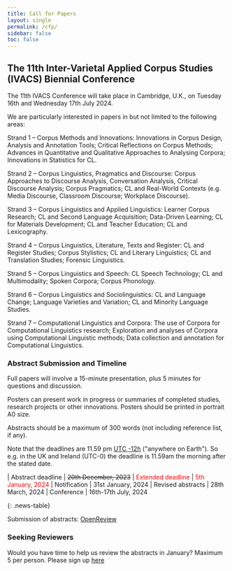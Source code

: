 ```yaml
---
title: Call for Papers
layout: single
permalink: /cfp/
sidebar: false
toc: false
---
```


## The 11th Inter-Varietal Applied Corpus Studies (IVACS) Biennial Conference

The 11th IVACS Conference will take place in Cambridge, U.K., on Tuesday 16th and Wednesday 17th July 2024.

We are particularly interested in papers in but not limited to the following areas:

Strand 1 – Corpus Methods and Innovations: Innovations in Corpus Design, Analysis and Annotation Tools; Critical Reflections on Corpus Methods; Advances in Quantitative and Qualitative Approaches to Analysing Corpora; Innovations in Statistics for CL.

Strand 2 – Corpus Linguistics, Pragmatics and Discourse: Corpus Approaches to Discourse Analysis, Conversation Analysis, Critical Discourse Analysis; Corpus Pragmatics; CL and Real-World Contexts (e.g. Media Discourse, Classroom Discourse; Workplace Discourse). 

Strand 3 – Corpus Linguistics and Applied Linguistics: Learner Corpus Research; CL and Second Language Acquisition; Data-Driven Learning; CL for Materials Development; CL and Teacher Education; CL and Lexicography.

Strand 4 – Corpus Linguistics, Literature, Texts and Register: CL and Register Studies; Corpus Stylistics; CL and Literary Linguistics; CL and Translation Studies; Forensic Linguistics.

Strand 5 – Corpus Linguistics and Speech: CL Speech Technology; CL and Multimodality; Spoken Corpora; Corpus Phonology.

Strand 6 – Corpus Linguistics and Sociolinguistics: CL and Language Change; Language Varieties and Variation; CL and Minority Language Studies.

Strand 7 – Computational Linguistics and Corpora: The use of Corpora for Computational Linguistics research; Exploration and analyses of Corpora using Computational Linguistic methods; Data collection and annotation for Computational Linguistics.


### Abstract Submission and Timeline

Full papers will involve a 15-minute presentation, plus 5 minutes for questions and discussion.

Posters can present work in progress or summaries of completed studies, research projects or other innovations.
Posters should be printed in portrait A0 size. 

Abstracts should be a maximum of 300 words (not including reference list, if any).

Note that the deadlines are 11.59 pm <a target="_blank" href="https://www.timeanddate.com/time/zone/timezone/utc-12">UTC -12h</a> ("anywhere on Earth"). So e.g. in the UK and Ireland (UTC-0) the deadline is 11.59am the morning after the stated date.

<style>
.news-table { font-size: .9em; table-layout: fixed;}
.news-table tr td:nth-child(1) { font-weight: bold; width: 10em; }
</style>
| Abstract deadline | <s>20th December, 2023</s>
| <span style="color:red">Extended deadline</span> | <span style="color:red">5th January, 2024</span>
| Notification | 31st January, 2024
| Revised abstracts | 28th March, 2024
| Conference | 16th-17th July, 2024

{: .news-table}

Submission of abstracts: [OpenReview](https://openreview.net/group?id=IVACS/2024/Conference)


### Seeking Reviewers

Would you have time to help us review the abstracts in January? Maximum 5 per person.
Please sign up [here](https://forms.gle/BkopQZ12esXMAnv36)

